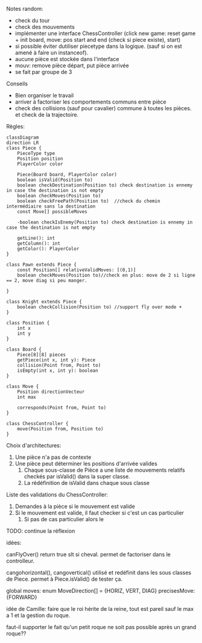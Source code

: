 Notes random:
- check du tour
- check des mouvements
- implémenter une interface ChessController (click new game: reset game + init board, move: pos start and end (check si piece existe), start)
- si possible éviter dutiliser piecetype dans la logique. (sauf si on est amené à faire un instanceof).
- aucune pièce est stockée dans l'interface
- mouv: remove pièce départ, put pièce arrivée
- se fait par groupe de 3

Conseils
- Bien organiser le travail
- arriver à factoriser les comportements communs entre pièce
- check des collisions (sauf pour cavalier) commune à toutes les pièces. et check de la trajectoire.

Règles:

```mermaid
classDiagram
direction LR
class Piece {
	PieceType type
	Position position
	PlayerColor color

	Piece(Board board, PlayerColor color)
	boolean isValid(Position to)
	boolean checkDestination(Position to) check destination is ennemy in case the destination is not empty
	boolean checkMoves(Position to)
	boolean checkFreePath(Position to)	//check du chemin intermédiaire sans la destination
	const Move[] possibleMoves
	
	-boolean checkIsEnemy(Position to) check destination is ennemy in case the destination is not empty

	getLine(): int
	getColumn(): int
	getColor(): PlayerColor
}

class Pawn extends Piece {
	const Position[] relativeValidMoves: [(0,1)]
	boolean checkMoves(Position to)//check en plus: move de 2 si ligne == 2, move diag si peu manger.

}

class Knight extends Piece {
	boolean checkCollision(Position to) //support fly over mode + 
}

class Position {
	int x
	int y
}

class Board {
	Piece[8][8] pieces
	getPiece(int x, int y): Piece
	collision(Point from, Point to)
	isEmpty(int x, int y): boolean
}

class Move {
	Position directionVecteur
	int max

	corresponds(Point from, Point to)
}

class ChessController {
	move(Position from, Position to)
}

```

Choix d'architectures:
1. Une pièce n'a pas de contexte
1. Une pièce peut déterminer les positions d'arrivée valides
   1. Chaque sous-classe de Pièce a une liste de mouvements relatifs checkés par isValid() dans la super classe.
   1. La rédéfinition de isValid dans chaque sous classe	

Liste des validations du ChessController:
1. Demandes à la pièce si le mouvement est valide
1. Si le mouvement est valide, il faut checker si c'est un cas particulier
   1. Si pas de cas particulier alors le 

TODO: continue la réflexion


idées:

canFlyOver() return true slt si cheval. permet de factoriser dans le controlleur.

cangohorizontal(), cangovertical() utilisé et redéfinit dans les sous classes de Piece. permet à Piece.isValid() de tester ça.

global moves: enum MoveDirection[] = {HORIZ, VERT, DIAG}
precisesMove: {FORWARD}


idée de Camille: faire que le roi hérite de la reine, tout est pareil sauf le max a 1 et la gestion du roque.

faut-il supporter le fait qu'un petit roque ne soit pas possible après un grand roque??
